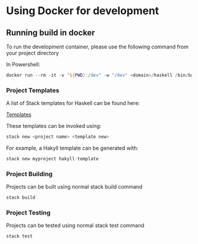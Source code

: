 # Using Docker for development

## Running build in docker
To run the development container, please use the following command from your project directory

In Powershell:
```Powershell
docker run --rm -it -v "${PWD}:/dev" -w "/dev" <domain>/haskell /bin/bash
```

### Project Templates

A list of Stack templates for Haskell can be found here:

[Templates](https://github.com/commercialhaskell/stack-templates)

These templates can be invoked using:

```Haskell
stack new <project name> <template new>
```
For example, a Hakyll template can be  generated with:

```Haskell
stack new myproject hakyll-template
```


### Project Building

Projects can be built using normal stack build command

```Haskell
stack build
```

### Project Testing 

Projects can be tested using normal stack test command

```Haskell
stack test
```
